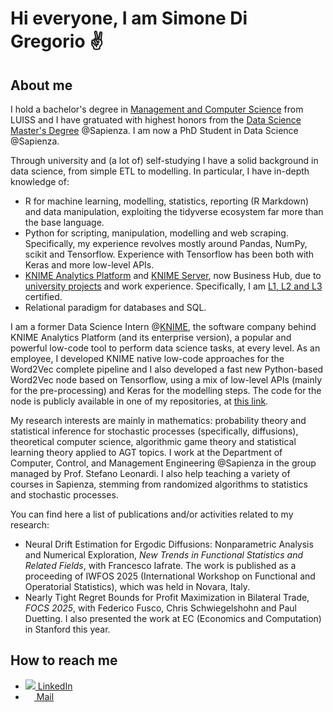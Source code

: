 # Hi everyone, I am Simone Di Gregorio ✌️

## About me
I hold a bachelor's degree in [Management and Computer Science](https://www.luiss.it/ammissione/offerta-formativa/laurea-triennale/management-computer-science) from LUISS and I have gratuated with highest honors from the [Data Science Master's Degree](http://datascience.i3s.uniroma1.it/it) @Sapienza. I am now a PhD Student in Data Science @Sapienza.

Through university and (a lot of) self-studying I have a solid background in data science, from simple ETL to modelling. In particular, I have in-depth knowledge of: 
- R for machine learning, modelling, statistics, reporting (R Markdown) and data manipulation, exploiting the tidyverse ecosystem far more than the base language.
- Python for scripting, manipulation, modelling and web scraping. Specifically, my experience revolves mostly around Pandas, NumPy, scikit and Tensorflow.  Experience with Tensorflow has been both with Keras and more low-level APIs.
- [KNIME Analytics Platform](https://www.knime.com/knime-analytics-platform) and [KNIME Server](https://www.knime.com/knime-business-hub), now Business Hub, due to [university projects](https://hub.knime.com/simonedigreg/spaces/Public/latest/FinalProjectMKT/Workflow%20Final%20Challenge~mEkn8g_JscCIzb3i) and work experience. Specifically, I am [L1, L2 and L3](https://www.knime.com/blog/certification-program-updates-for-users) certified.
- Relational paradigm for databases and SQL.

I am a former Data Science Intern @[KNIME](https://www.knime.com), the software company behind KNIME Analytics Platform (and its enterprise version), a popular and powerful low-code tool to perform data science tasks, at every level. As an employee, I developed KNIME native low-code approaches for the Word2Vec complete pipeline and I also developed a fast new Python-based Word2Vec node based on Tensorflow, using a mix of low-level APIs (mainly for the pre-processing) and Keras for the modelling steps. The code for the node is publicly available in one of my repositories, at [this link](https://github.com/sim2000dg/Word2VecPyNodeTF).

My research interests are mainly in mathematics: probability theory and statistical inference for stochastic processes (specifically, diffusions), theoretical computer science, algorithmic game theory and statistical learning theory applied to AGT topics. I work at the Department of Computer, Control, and Management Engineering @Sapienza in the group managed by Prof. Stefano Leonardi. I also help teaching a variety of courses in Sapienza, stemming from randomized algorithms to statistics and stochastic processes.

You can find here a list of publications and/or activities related to my research:
- Neural Drift Estimation for Ergodic Diffusions: Nonparametric Analysis and Numerical Exploration, _New Trends in Functional Statistics and Related Fields_, with Francesco Iafrate. The work is published as a proceeding of IWFOS 2025 (International Workshop on Functional and Operatorial Statistics), which was held in Novara, Italy.
- Nearly Tight Regret Bounds for Profit Maximization in Bilateral Trade, _FOCS 2025_, with Federico Fusco, Chris Schwiegelshohn and Paul Duetting. I also presented the work at EC (Economics and Computation) in Stanford this year.

## How to reach me
- [![](https://i.stack.imgur.com/gVE0j.png) LinkedIn](https://www.linkedin.com/in/simonedigregorio/)
- <a href="mailto:simone.digregorio@uniroma1.it"><img src="https://upload.wikimedia.org/wikipedia/commons/thumb/4/4e/Mail_%28iOS%29.svg/2048px-Mail_%28iOS%29.svg.png" width="14" /> Mail</a>
